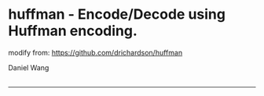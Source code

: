 
huffman - Encode/Decode using Huffman encoding.
============================


modify from: https://github.com/drichardson/huffman

Daniel Wang</br>
</br>

------------------------------
